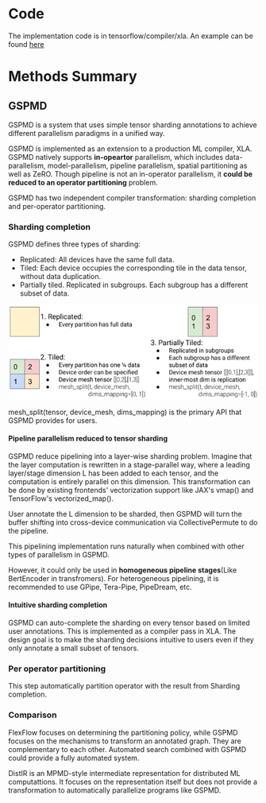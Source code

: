 # Code

The implementation code is in tensorflow/compiler/xla.
An example can be found [here](https://github.com/tensorflow/tensorflow/blob/master/tensorflow/compiler/xla/experimental/xla_sharding/xla_sharding.py)

# Methods Summary

## GSPMD

GSPMD is a system that uses simple tensor sharding annotations to achieve different parallelism paradigms in a unified
way.

GSPMD is implemented as an extension to a production ML compiler, XLA. GSPMD natively supports **in-opeartor**
parallelism, which includes data-parallelism, model-parallelism, pipeline parallelism, spatial partitioning as well as
ZeRO. Though pipeline is not an in-operator parallelism, it **could be reduced to an operator partitioning**
problem.

GSPMD has two independent compiler transformation: sharding completion and per-operator partitioning.

### Sharding completion

GSPMD defines three types of sharding:

- Replicated: All devices have the same full data.
- Tiled: Each device occupies the corresponding tile in the data tensor, without data duplication.
- Partially tiled. Replicated in subgroups. Each subgroup has a different subset of data.

![Examples](../Image/GSPMD/1.png)

mesh_split(tensor, device_mesh, dims_mapping) is the primary API that GSPMD provides for users.

#### Pipeline parallelism reduced to tensor sharding

GSPMD reduce pipelining into a layer-wise sharding problem. Imagine that the layer computation is rewritten in a
stage-parallel way, where a leading layer/stage dimension L has been added to each tensor, and the computation is
entirely parallel on this dimension. This transformation can be done by existing frontends' vectorization support like
JAX's vmap()
and TensorFlow's vectorized_map().

User annotate the L dimension to be sharded, then GSPMD will turn the buffer shifting into cross-device communication
via CollectivePermute to do the pipeline.

This pipelining implementation runs naturally when combined with other types of parallelism in GSPMD.

However, it could only be used in **homogeneous pipeline stages**(Like BertEncoder in transfromers). For heterogeneous
pipelining, it is recommended to use GPipe, Tera-Pipe, PipeDream, etc.

#### Intuitive sharding completion

GSPMD can auto-complete the sharding on every tensor based on limited user annotations. This is implemented as a
compiler pass in XLA. The design goal is to make the sharding decisions intuitive to users even if they only annotate a
small subset of tensors.

### Per operator partitioning

This step automatically partition operator with the result from Sharding completion.

### Comparison

FlexFlow focuses on determining the partitioning policy, while GSPMD focuses on the mechanisms to transform an annotated
graph. They are complementary to each other. Automated search combined with GSPMD could provide a fully automated
system.

DistIR is an MPMD-style intermediate representation for distributed ML computattions. It focuses on the representation
itself but does not provide a transformation to automatically parallelize programs like GSPMD.

